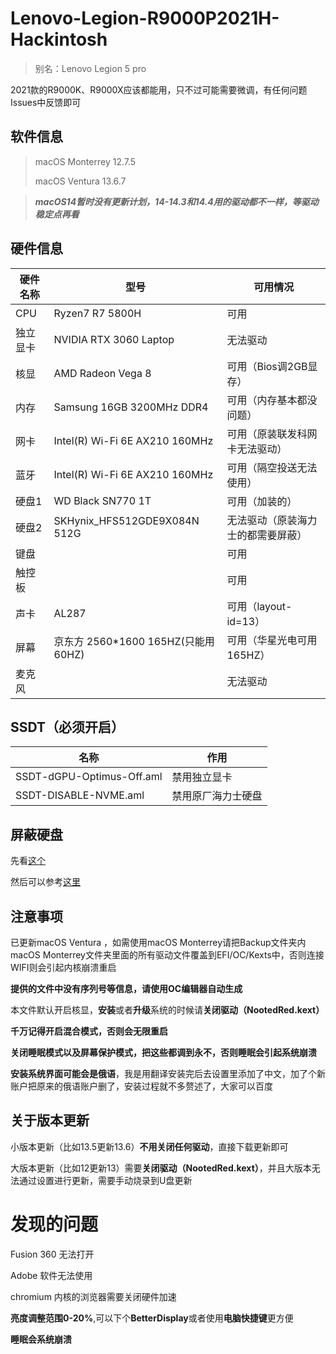 # Lenovo-Legion-R9000P2021H-Hackintosh

> 别名：Lenovo Legion 5 pro

2021款的R9000K、R9000X应该都能用，只不过可能需要微调，有任何问题Issues中反馈即可



## 软件信息

> macOS Monterrey 12.7.5
>
> macOS Ventura 13.6.7



> ***macOS14暂时没有更新计划，14-14.3和14.4用的驱动都不一样，等驱动稳定点再看***



## 硬件信息

| 硬件名称 | 型号                               | 可用情况                           |
| -------- | ---------------------------------- | ---------------------------------- |
| CPU      | Ryzen7 R7 5800H                    | 可用                               |
| 独立显卡 | NVIDIA RTX 3060 Laptop             | 无法驱动                           |
| 核显     | AMD Radeon Vega 8                  | 可用（Bios调2GB显存）              |
| 内存     | Samsung 16GB 3200MHz DDR4          | 可用（内存基本都没问题）           |
| 网卡     | Intel(R) Wi-Fi 6E AX210 160MHz     | 可用（原装联发科网卡无法驱动）     |
| 蓝牙     | Intel(R) Wi-Fi 6E AX210 160MHz     | 可用（隔空投送无法使用）           |
| 硬盘1    | WD Black SN770 1T                  | 可用（加装的）                     |
| 硬盘2    | SKHynix_HFS512GDE9X084N 512G       | 无法驱动（原装海力士的都需要屏蔽） |
| 键盘     |                                    | 可用                               |
| 触控板   |                                    | 可用                               |
| 声卡     | AL287                              | 可用（layout-id=13）               |
| 屏幕     | 京东方 2560*1600 165HZ(只能用60HZ) | 可用（华星光电可用165HZ）          |
| 麦克风   |                                    | 无法驱动                           |



## SSDT（必须开启）

| 名称                      | 作用               |
| ------------------------- | ------------------ |
| SSDT-dGPU-Optimus-Off.aml | 禁用独立显卡       |
| SSDT-DISABLE-NVME.aml     | 禁用原厂海力士硬盘 |



## 屏蔽硬盘

先看[这个](https://heipg.cn/tutorial/block-nv-dgpu-or-pm981.html#%E4%BF%AE%E6%94%B9%E9%A2%84%E7%BC%96%E8%AF%91%E7%9A%84-SSDT)

然后可以参考[这里](https://github.com/mocehu/Lenovo-Legion-R9000X2021R-Hackintosh?tab=readme-ov-file#%E7%A1%AC%E7%9B%98%E5%B1%8F%E8%94%BD%E8%AF%B4%E6%98%8E)



## 注意事项

已更新macOS Ventura ，如需使用macOS Monterrey请把Backup文件夹内macOS Monterrey文件夹里面的所有驱动文件覆盖到EFI/OC/Kexts中，否则连接WIFI则会引起内核崩溃重启

**提供的文件中没有序列号等信息，请使用OC编辑器自动生成**

本文件默认开启核显，**安装**或者**升级**系统的时候请**关闭驱动（NootedRed.kext）**

**千万记得开启混合模式，否则会无限重启**

**关闭睡眠模式以及屏幕保护模式，把这些都调到永不，否则睡眠会引起系统崩溃**

**安装系统界面可能会是俄语**，我是用翻译安装完后去设置里添加了中文，加了个新账户把原来的俄语账户删了，安装过程就不多赘述了，大家可以百度



## 关于版本更新

小版本更新（比如13.5更新13.6）**不用关闭任何驱动**，直接下载更新即可

大版本更新（比如12更新13）需要**关闭驱动（NootedRed.kext）**，并且大版本无法通过设置进行更新，需要手动烧录到U盘更新



# 发现的问题

Fusion 360 无法打开

Adobe 软件无法使用

chromium 内核的浏览器需要关闭硬件加速

**亮度调整范围0-20%**,可以下个**BetterDisplay**或者使用**电脑快捷键**更方便

**睡眠会系统崩溃**
